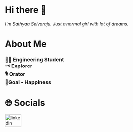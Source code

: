 <h1>Hi there 👋</h1>

_I'm Sathyaa Selvaraju. Just a normal girl with lot of dreams._

<h1>About Me</h1>

<h3>👩‍🎓 Engineering Student<br>🗝 Explorer<br>🎙 Orator<br> 🎯Goal - Happiness</h3>

<h1>🌐 Socials </h1>

<div align="left">
  <a href="https://www.linkedin.com/in/sathyaa-selvaraju"><img src="https://encrypted-tbn0.gstatic.com/images?q=tbn:ANd9GcQ-suyH5XUGhAbRwMVg_mUyvJre2qtxGB6qPQ&s" width="52" height="40" alt="linkedin logo"  /></a>
</div>

